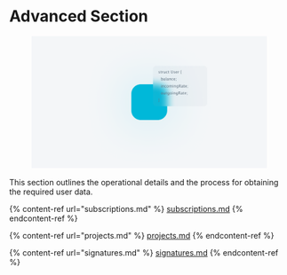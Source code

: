 # Advanced Section

<figure><img src="../../.gitbook/assets/Как_вариант_первая_картинка,_только_под_лупой.png" alt=""><figcaption></figcaption></figure>

This section outlines the operational details and the process for obtaining the required user data.

{% content-ref url="subscriptions.md" %}
[subscriptions.md](subscriptions.md)
{% endcontent-ref %}

{% content-ref url="projects.md" %}
[projects.md](projects.md)
{% endcontent-ref %}

{% content-ref url="signatures.md" %}
[signatures.md](signatures.md)
{% endcontent-ref %}

